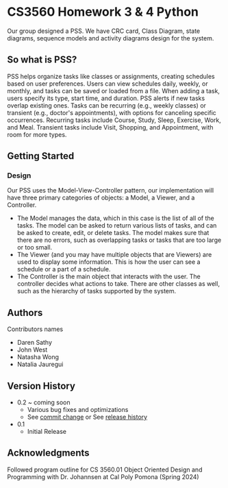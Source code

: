 # CS3560 Homework 3 & 4 Python

Our group designed a PSS. We have CRC card, Class Diagram, state diagrams, sequence models and activity diagrams design for the system.

## So what is PSS?

PSS helps organize tasks like classes or assignments, creating schedules based on user preferences. Users can view schedules daily, weekly, or monthly, and tasks can be saved or loaded from a file. When adding a task, users specify its type, start time, and duration. PSS alerts if new tasks overlap existing ones. Tasks can be recurring (e.g., weekly classes) or transient (e.g., doctor's appointments), with options for canceling specific occurrences. Recurring tasks include Course, Study, Sleep, Exercise, Work, and Meal. Transient tasks include Visit, Shopping, and Appointment, with room for more types.
## Getting Started

### Design

Our PSS uses the Model-View-Controller pattern, our implementation will have three primary categories of objects: a Model, a
Viewer, and a Controller.
* The Model manages the data, which in this case is the list of all of the tasks. The model can be
asked to return various lists of tasks, and can be asked to create, edit, or delete tasks. The
model makes sure that there are no errors, such as overlapping tasks or tasks that are too large
or too small.
* The Viewer (and you may have multiple objects that are Viewers) are used to display some
information. This is how the user can see a schedule or a part of a schedule.
* The Controller is the main object that interacts with the user. The controller decides what actions to take.
There are other classes as well, such as the hierarchy of tasks supported by the system. 

## Authors

Contributors names

* Daren Sathy 
* John West
* Natasha Wong
* Natalia Jauregui  

## Version History

* 0.2 ~ coming soon 
    * Various bug fixes and optimizations
    * See [commit change]() or See [release history]()
* 0.1
    * Initial Release



## Acknowledgments

Followed program outline for CS 3560.01 Object Oriented Design and Programming with Dr. Johannsen at Cal Poly Pomona (Spring 2024)



